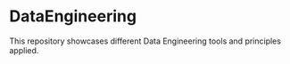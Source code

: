 # DataEngineering
This repository showcases different Data Engineering tools and principles applied.
